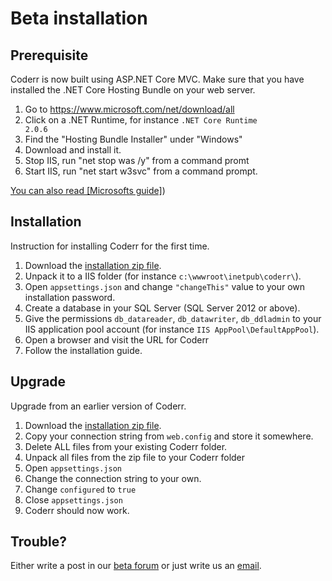 Beta installation
=========================

## Prerequisite

Coderr is now built using ASP.NET Core MVC. Make sure that you have installed the .NET Core Hosting Bundle on your web server.

1. Go to https://www.microsoft.com/net/download/all
2. Click on a .NET Runtime, for instance <code>.NET Core Runtime 2.0.6</code>
3. Find the "Hosting Bundle Installer" under "Windows"
4. Download and install it.
5. Stop IIS, run "net stop was /y" from a command promt
6. Start IIS, run "net start w3svc" from a command prompt.

[You can also read \[Microsofts guide\]](https://docs.microsoft.com/en-us/aspnet/core/host-and-deploy/iis/index?tabs=aspnetcore2x&view=aspnetcore-2.1))


## Installation

Instruction for installing Coderr for the first time.

1. Download the [installation zip file](http://194.14.207.18/Coderr.CommunityServer.2.0-beta01.zip).
2. Unpack it to a IIS folder (for instance `c:\wwwroot\inetpub\coderr\`).
3. Open `appsettings.json` and change `"changeThis"` value to your own installation password.
4. Create a database in your SQL Server (SQL Server 2012 or above).
5. Give the permissions `db_datareader`, `db_datawriter`, `db_ddladmin` to your IIS application pool account (for instance `IIS AppPool\DefaultAppPool`).
6. Open a browser and visit the URL for Coderr
7. Follow the installation guide.

## Upgrade

Upgrade from an earlier version of Coderr.

1. Download the [installation zip file](http://194.14.207.18/Coderr.CommunityServer.2.0-beta01.zip).
2. Copy your connection string from `web.config` and store it somewhere.
3. Delete ALL files from your existing Coderr folder.
4. Unpack all files from the zip file to your Coderr folder
5. Open `appsettings.json`
6. Change the connection string to your own.
7. Change `configured` to `true`
8. Close `appsettings.json`
9. Coderr should now work.

## Trouble?

Either write a post in our [beta forum](https://discuss.coderr.io/c/tech-preview) or just write us an [email](mailto:hello@coderr.io).